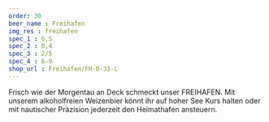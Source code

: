 ```yaml
---
order: 30
beer_name : Freihafen
img_res : freihafen
spec_1 : 6,5
spec_2 : 0,4
spec_3 : 2/5
spec_4 : 6-9
shop_url : Freihafen/FH-0-33-L
---
```

Frisch wie der Morgentau an Deck schmeckt unser FREIHAFEN. Mit unserem alkoholfreien Weizenbier könnt ihr auf hoher See Kurs halten oder mit nautischer Präzision jederzeit den Heimathafen ansteuern.
